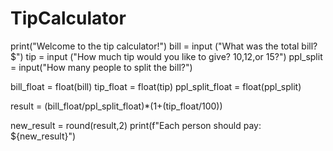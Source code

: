 # TipCalculator
print("Welcome to the tip calculator!")
bill = input ("What was the total bill?$")
tip = input ("How much tip would you like to give? 10,12,or 15?")
ppl_split = input("How many people to split the bill?")

bill_float = float(bill)
tip_float = float(tip)
ppl_split_float = float(ppl_split)

result = (bill_float/ppl_split_float)*(1+(tip_float/100))

new_result = round(result,2)
print(f"Each person should pay: ${new_result}")
